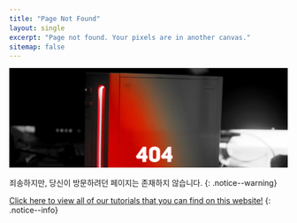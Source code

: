 ```yaml
---
title: "Page Not Found"
layout: single
excerpt: "Page not found. Your pixels are in another canvas."
sitemap: false
---
```


![404](/images/404.jpg)

죄송하지만, 당신이 방문하려던 페이지는 존재하지 않습니다.
{: .notice--warning}

[Click here to view all of our tutorials that you can find on this website!](site-navigation)
{: .notice--info}
